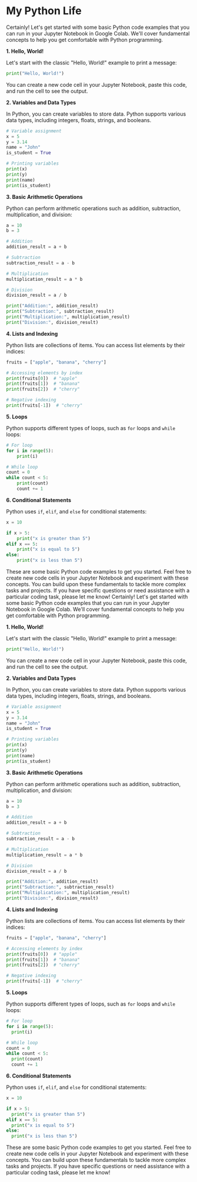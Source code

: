 # My Python Life

Certainly! Let's get started with some basic Python code examples that you can run in your Jupyter Notebook in Google Colab. We'll cover fundamental concepts to help you get comfortable with Python programming.

**1. Hello, World!**

Let's start with the classic "Hello, World!" example to print a message:

```python
print("Hello, World!")
```

You can create a new code cell in your Jupyter Notebook, paste this code, and run the cell to see the output.

**2. Variables and Data Types**

In Python, you can create variables to store data. Python supports various data types, including integers, floats, strings, and booleans.

```python
# Variable assignment
x = 5
y = 3.14
name = "John"
is_student = True

# Printing variables
print(x)
print(y)
print(name)
print(is_student)
```

**3. Basic Arithmetic Operations**

Python can perform arithmetic operations such as addition, subtraction, multiplication, and division:

```python
a = 10
b = 3

# Addition
addition_result = a + b

# Subtraction
subtraction_result = a - b

# Multiplication
multiplication_result = a * b

# Division
division_result = a / b

print("Addition:", addition_result)
print("Subtraction:", subtraction_result)
print("Multiplication:", multiplication_result)
print("Division:", division_result)
```

**4. Lists and Indexing**

Python lists are collections of items. You can access list elements by their indices:

```python
fruits = ["apple", "banana", "cherry"]

# Accessing elements by index
print(fruits[0])  # "apple"
print(fruits[1])  # "banana"
print(fruits[2])  # "cherry"

# Negative indexing
print(fruits[-1])  # "cherry"
```

**5. Loops**

Python supports different types of loops, such as `for` loops and `while` loops:

```python
# For loop
for i in range(5):
    print(i)

# While loop
count = 0
while count < 5:
    print(count)
    count += 1
```

**6. Conditional Statements**

Python uses `if`, `elif`, and `else` for conditional statements:

```python
x = 10

if x > 5:
    print("x is greater than 5")
elif x == 5:
    print("x is equal to 5")
else:
    print("x is less than 5")
```

These are some basic Python code examples to get you started. Feel free to create new code cells in your Jupyter Notebook and experiment with these concepts. You can build upon these fundamentals to tackle more complex tasks and projects. If you have specific questions or need assistance with a particular coding task, please let me know!
Certainly! Let's get started with some basic Python code examples that you can run in your Jupyter Notebook in Google Colab. We'll cover fundamental concepts to help you get comfortable with Python programming.

**1. Hello, World!**

Let's start with the classic "Hello, World!" example to print a message:

```python
print("Hello, World!")
```

You can create a new code cell in your Jupyter Notebook, paste this code, and run the cell to see the output.

**2. Variables and Data Types**

In Python, you can create variables to store data. Python supports various data types, including integers, floats, strings, and booleans.

```python
# Variable assignment
x = 5
y = 3.14
name = "John"
is_student = True

# Printing variables
print(x)
print(y)
print(name)
print(is_student)
```

**3. Basic Arithmetic Operations**

Python can perform arithmetic operations such as addition, subtraction, multiplication, and division:

```python
a = 10
b = 3

# Addition
addition_result = a + b

# Subtraction
subtraction_result = a - b

# Multiplication
multiplication_result = a * b

# Division
division_result = a / b

print("Addition:", addition_result)
print("Subtraction:", subtraction_result)
print("Multiplication:", multiplication_result)
print("Division:", division_result)
```

**4. Lists and Indexing**

Python lists are collections of items. You can access list elements by their indices:

```python
fruits = ["apple", "banana", "cherry"]

# Accessing elements by index
print(fruits[0])  # "apple"
print(fruits[1])  # "banana"
print(fruits[2])  # "cherry"

# Negative indexing
print(fruits[-1])  # "cherry"
```

**5. Loops**

Python supports different types of loops, such as `for` loops and `while` loops:

```python
# For loop
for i in range(5):
  print(i)

# While loop
count = 0
while count < 5:
  print(count)
  count += 1
```

**6. Conditional Statements**

Python uses `if`, `elif`, and `else` for conditional statements:

```python
x = 10

if x > 5:
  print("x is greater than 5")
elif x == 5:
  print("x is equal to 5")
else:
  print("x is less than 5")
```

These are some basic Python code examples to get you started. Feel free to create new code cells in your Jupyter Notebook and experiment with these concepts. You can build upon these fundamentals to tackle more complex tasks and projects. If you have specific questions or need assistance with a particular coding task, please let me know!